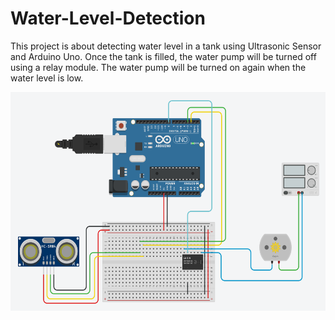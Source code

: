 # Water-Level-Detection
This project is about detecting water level in a tank using Ultrasonic Sensor and Arduino Uno. Once the tank is filled, the water pump will be turned off using a relay module. The water pump will be turned on again when the water level is low.
<div align=center>
<img height=350 src="circuit.png">
</div>

